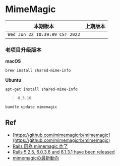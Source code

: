 # MimeMagic

|本期版本|上期版本 
|:---:|:---:
`Wed Jun 22 10:39:09 CST 2022` | 

### 老项目升级版本

**macOS**

```bash
brew install shared-mime-info
```

**Ubuntu**

```
apt-get install shared-mime-info
```

> `0.3.10`

```bash
bundle update mimemagic
```




## Ref

* [https://github.com/mimemagicrb/mimemagic](https://github.com/mimemagicrb/mimemagic)
* [Rails 因為 mimemagic 炸了](https://ruby-china.org/topics/41077)
* [Rails 5.2.5, 6.0.3.6 and 6.1.3.1 have been released](https://rubyonrails.org/2021/3/26/marcel-upgrade-releases)
* [mimemagicの最新動向](https://hackmd.io/@mametter/mimemagic-info-ja)